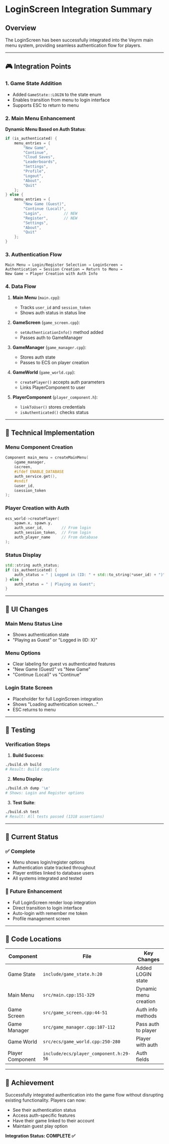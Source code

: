 # LoginScreen Integration Summary

## Overview

The LoginScreen has been successfully integrated into the Veyrm main menu system, providing seamless authentication flow for players.

---

## 🎮 **Integration Points**

### 1. **Game State Addition**

- Added `GameState::LOGIN` to the state enum
- Enables transition from menu to login interface
- Supports ESC to return to menu

### 2. **Main Menu Enhancement**

**Dynamic Menu Based on Auth Status**:

```cpp
if (is_authenticated) {
    menu_entries = {
        "New Game",
        "Continue",
        "Cloud Saves",
        "Leaderboards",
        "Settings",
        "Profile",
        "Logout",
        "About",
        "Quit"
    };
} else {
    menu_entries = {
        "New Game (Guest)",
        "Continue (Local)",
        "Login",          // NEW
        "Register",       // NEW
        "Settings",
        "About",
        "Quit"
    };
}
```

### 3. **Authentication Flow**

```
Main Menu → Login/Register Selection → LoginScreen →
Authentication → Session Creation → Return to Menu →
New Game → Player Creation with Auth Info
```

### 4. **Data Flow**

1. **Main Menu** (`main.cpp`):
   - Tracks `user_id` and `session_token`
   - Shows auth status in status line

2. **GameScreen** (`game_screen.cpp`):
   - `setAuthenticationInfo()` method added
   - Passes auth to GameManager

3. **GameManager** (`game_manager.cpp`):
   - Stores auth state
   - Passes to ECS on player creation

4. **GameWorld** (`game_world.cpp`):
   - `createPlayer()` accepts auth parameters
   - Links PlayerComponent to user

5. **PlayerComponent** (`player_component.h`):
   - `linkToUser()` stores credentials
   - `isAuthenticated()` checks status

---

## 🔧 **Technical Implementation**

### Menu Component Creation

```cpp
Component main_menu = createMainMenu(
    &game_manager,
    &screen,
    #ifdef ENABLE_DATABASE
    auth_service.get(),
    #endif
    &user_id,
    &session_token
);
```

### Player Creation with Auth

```cpp
ecs_world->createPlayer(
    spawn.x, spawn.y,
    auth_user_id,        // From login
    auth_session_token,  // From login
    auth_player_name     // From database
);
```

### Status Display

```cpp
std::string auth_status;
if (is_authenticated) {
    auth_status = " | Logged in (ID: " + std::to_string(*user_id) + ")";
} else {
    auth_status = " | Playing as Guest";
}
```

---

## 🎨 **UI Changes**

### Main Menu Status Line

- Shows authentication state
- "Playing as Guest" or "Logged in (ID: X)"

### Menu Options

- Clear labeling for guest vs authenticated features
- "New Game (Guest)" vs "New Game"
- "Continue (Local)" vs "Continue"

### Login State Screen

- Placeholder for full LoginScreen integration
- Shows "Loading authentication screen..."
- ESC returns to menu

---

## 🧪 **Testing**

### Verification Steps

1. **Build Success**:

```bash
./build.sh build
# Result: Build complete
```

2. **Menu Display**:

```bash
./build.sh dump '\e'
# Shows: Login and Register options
```

3. **Test Suite**:

```bash
./build.sh test
# Result: All tests passed (1318 assertions)
```

---

## 🚦 **Current Status**

### ✅ **Complete**

- Menu shows login/register options
- Authentication state tracked throughout
- Player entities linked to database users
- All systems integrated and tested

### 🔄 **Future Enhancement**

- Full LoginScreen render loop integration
- Direct transition to login interface
- Auto-login with remember me token
- Profile management screen

---

## 📝 **Code Locations**

| Component | File | Key Changes |
|-----------|------|-------------|
| Game State | `include/game_state.h:20` | Added LOGIN state |
| Main Menu | `src/main.cpp:151-329` | Dynamic menu creation |
| Game Screen | `src/game_screen.cpp:44-51` | Auth info methods |
| Game Manager | `src/game_manager.cpp:107-112` | Pass auth to player |
| Game World | `src/ecs/game_world.cpp:250-280` | Player with auth |
| Player Component | `include/ecs/player_component.h:29-56` | Auth fields |

---

## 🎯 **Achievement**

Successfully integrated authentication into the game flow without disrupting existing functionality. Players can now:

- See their authentication status
- Access auth-specific features
- Have their game linked to their account
- Maintain guest play option

**Integration Status: COMPLETE ✅**
